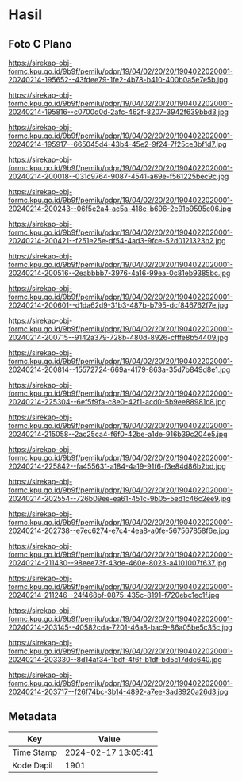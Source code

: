 # Hasil

## Foto C Plano

https://sirekap-obj-formc.kpu.go.id/9b9f/pemilu/pdpr/19/04/02/20/20/1904022020001-20240214-195652--43fdee79-1fe2-4b78-b410-400b0a5e7e5b.jpg

https://sirekap-obj-formc.kpu.go.id/9b9f/pemilu/pdpr/19/04/02/20/20/1904022020001-20240214-195816--c0700d0d-2afc-462f-8207-3942f639bbd3.jpg

https://sirekap-obj-formc.kpu.go.id/9b9f/pemilu/pdpr/19/04/02/20/20/1904022020001-20240214-195917--665045d4-43b4-45e2-9f24-7f25ce3bf1d7.jpg

https://sirekap-obj-formc.kpu.go.id/9b9f/pemilu/pdpr/19/04/02/20/20/1904022020001-20240214-200018--031c9764-9087-4541-a69e-f561225bec9c.jpg

https://sirekap-obj-formc.kpu.go.id/9b9f/pemilu/pdpr/19/04/02/20/20/1904022020001-20240214-200243--06f5e2a4-ac5a-418e-b696-2e91b9595c06.jpg

https://sirekap-obj-formc.kpu.go.id/9b9f/pemilu/pdpr/19/04/02/20/20/1904022020001-20240214-200421--f251e25e-df54-4ad3-9fce-52d0121323b2.jpg

https://sirekap-obj-formc.kpu.go.id/9b9f/pemilu/pdpr/19/04/02/20/20/1904022020001-20240214-200516--2eabbbb7-3976-4a16-99ea-0c81eb9385bc.jpg

https://sirekap-obj-formc.kpu.go.id/9b9f/pemilu/pdpr/19/04/02/20/20/1904022020001-20240214-200601--d1da62d9-31b3-487b-b795-dcf846762f7e.jpg

https://sirekap-obj-formc.kpu.go.id/9b9f/pemilu/pdpr/19/04/02/20/20/1904022020001-20240214-200715--9142a379-728b-480d-8926-cfffe8b54409.jpg

https://sirekap-obj-formc.kpu.go.id/9b9f/pemilu/pdpr/19/04/02/20/20/1904022020001-20240214-200814--15572724-669a-4179-863a-35d7b849d8e1.jpg

https://sirekap-obj-formc.kpu.go.id/9b9f/pemilu/pdpr/19/04/02/20/20/1904022020001-20240214-225304--6ef5f9fa-c8e0-42f1-acd0-5b9ee88981c8.jpg

https://sirekap-obj-formc.kpu.go.id/9b9f/pemilu/pdpr/19/04/02/20/20/1904022020001-20240214-215058--2ac25ca4-f6f0-42be-a1de-916b39c204e5.jpg

https://sirekap-obj-formc.kpu.go.id/9b9f/pemilu/pdpr/19/04/02/20/20/1904022020001-20240214-225842--fa455631-a184-4a19-91f6-f3e84d86b2bd.jpg

https://sirekap-obj-formc.kpu.go.id/9b9f/pemilu/pdpr/19/04/02/20/20/1904022020001-20240214-202554--726b09ee-ea61-451c-9b05-5ed1c46c2ee9.jpg

https://sirekap-obj-formc.kpu.go.id/9b9f/pemilu/pdpr/19/04/02/20/20/1904022020001-20240214-202738--e7ec6274-e7c4-4ea8-a0fe-567567858f6e.jpg

https://sirekap-obj-formc.kpu.go.id/9b9f/pemilu/pdpr/19/04/02/20/20/1904022020001-20240214-211430--98eee73f-43de-460e-8023-a4101007f637.jpg

https://sirekap-obj-formc.kpu.go.id/9b9f/pemilu/pdpr/19/04/02/20/20/1904022020001-20240214-211246--24f468bf-0875-435c-8191-f720ebc1ec1f.jpg

https://sirekap-obj-formc.kpu.go.id/9b9f/pemilu/pdpr/19/04/02/20/20/1904022020001-20240214-203145--40582cda-7201-46a8-bac9-86a05be5c35c.jpg

https://sirekap-obj-formc.kpu.go.id/9b9f/pemilu/pdpr/19/04/02/20/20/1904022020001-20240214-203330--8d14af34-1bdf-4f6f-b1df-bd5c17ddc640.jpg

https://sirekap-obj-formc.kpu.go.id/9b9f/pemilu/pdpr/19/04/02/20/20/1904022020001-20240214-203717--f26f74bc-3b14-4892-a7ee-3ad8920a26d3.jpg


## Metadata

| Key        | Value               |
| ---------- | ------------------- |
| Time Stamp | 2024-02-17 13:05:41 |
| Kode Dapil | 1901                |



